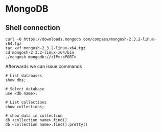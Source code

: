 # MongoDB

## Shell connection
```
curl -O https://downloads.mongodb.com/compass/mongosh-2.3.2-linux-x64.tgz
tar xvf mongosh-2.3.2-linux-x64.tgz
cd mongosh-2.3.2-linux-x64/bin
./mongosh mongodb://<IP>:<PORT>
```
Afterwards we can issue commands
```
# List databases
show dbs;

# Select database
use <db name>;

# List collections
show collections;

# show data in collection
db.<collection name>.find()
db.<collection name>.find().pretty()
```

